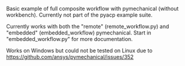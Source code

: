 Basic example of full composite workflow with pymechanical (without workbench). Currently not part of the pyacp example suite.

Currently works with both the "remote" (remote_workflow.py) and "embedded" (embedded_workflow) pymechanical.
Start in "embedded_workflow.py" for more documentation.

Works on Windows but could not be tested on Linux due to https://github.com/ansys/pymechanical/issues/352